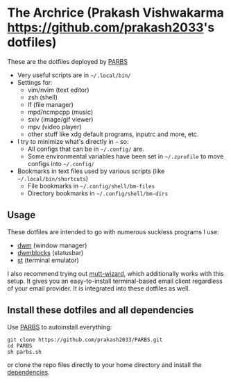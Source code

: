 # The Archrice (Prakash Vishwakarma <https://github.com/prakash2033>'s dotfiles)

These are the dotfiles deployed by [PARBS](https://github.com/prakash2033)

- Very useful scripts are in `~/.local/bin/`
- Settings for:
	- vim/nvim (text editor)
	- zsh (shell)
	- lf (file manager)
	- mpd/ncmpcpp (music)
	- sxiv (image/gif viewer)
	- mpv (video player)
	- other stuff like xdg default programs, inputrc and more, etc.
- I try to minimize what's directly in `~` so:
	- All configs that can be in `~/.config/` are.
	- Some environmental variables have been set in `~/.zprofile` to move configs into `~/.config/`
- Bookmarks in text files used by various scripts (like `~/.local/bin/shortcuts`)
	- File bookmarks in `~/.config/shell/bm-files`
	- Directory bookmarks in `~/.config/shell/bm-dirs`

## Usage

These dotfiles are intended to go with numerous suckless programs I use:

- [dwm](https://github.com/prakash2033/dwm) (window manager)
- [dwmblocks](https://github.com/prakash2033/dwmblocks) (statusbar)
- [st](https://github.com/prakash2033/st) (terminal emulator)

I also recommend trying out
[mutt-wizard](https://github.com/prakash2033/mutt-wizard), which additionally
works with this setup. It gives you an easy-to-install terminal-based email
client regardless of your email provider. It is integrated into these dotfiles
as well.

## Install these dotfiles and all dependencies

Use [PARBS](https://prakashvishwakarma.xyz) to autoinstall everything:

```
git clone https://github.com/prakash2033/PARBS.git
cd PARBS
sh parbs.sh
```

or clone the repo files directly to your home directory and install the
[dependencies](https://github.com/prakash2033/PARBS/blob/master/progs.csv).
